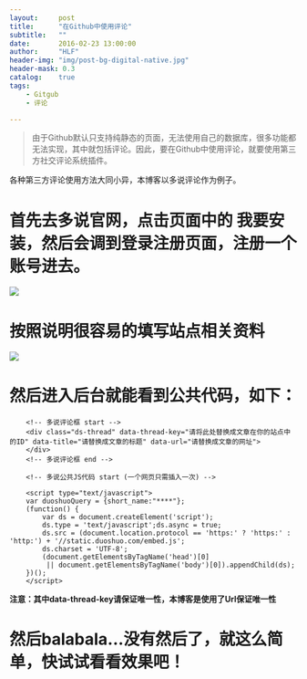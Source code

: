 ```yaml
---
layout:     post
title:      "在Github中使用评论"
subtitle:   ""
date:       2016-02-23 13:00:00
author:     "HLF"
header-img: "img/post-bg-digital-native.jpg"
header-mask: 0.3
catalog:    true
tags:
    - Gitgub
    - 评论

---
```


>由于Github默认只支持纯静态的页面，无法使用自己的数据库，很多功能都无法实现，其中就包括评论。因此，要在Github中使用评论，就要使用第三方社交评论系统插件。

各种第三方评论使用方法大同小异，本博客以多说评论作为例子。

# 首先去多说官网，点击页面中的 我要安装，然后会调到登录注册页面，注册一个账号进去。

![](http://hlfshy.github.io/img/in-post/woyaoanzhuang.jpg)	

# 按照说明很容易的填写站点相关资料

 ![](http://hlfshy.github.io/img/in-post/duoshuo-reg.jpg)

# 然后进入后台就能看到公共代码，如下：

		<!-- 多说评论框 start -->
		<div class="ds-thread" data-thread-key="请将此处替换成文章在你的站点中的ID" data-title="请替换成文章的标题" data-url="请替换成文章的网址">
		</div>
		<!-- 多说评论框 end -->

		<!-- 多说公共JS代码 start (一个网页只需插入一次) -->

		<script type="text/javascript">
		var duoshuoQuery = {short_name:"****"};
		(function() {
			var ds = document.createElement('script');
			ds.type = 'text/javascript';ds.async = true;
			ds.src = (document.location.protocol == 'https:' ? 'https:' : 'http:') + '//static.duoshuo.com/embed.js';
			ds.charset = 'UTF-8';
			(document.getElementsByTagName('head')[0]
			 || document.getElementsByTagName('body')[0]).appendChild(ds);
		})();
		</script>
**注意：其中data-thread-key请保证唯一性，本博客是使用了Url保证唯一性**

# 然后balabala...没有然后了，就这么简单，快试试看看效果吧！







